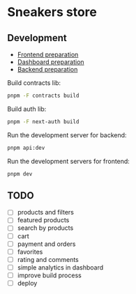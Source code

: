 # Sneakers store

## Development

- [Frontend preparation](/apps/web-store/README.md)
- [Dashboard preparation](/apps/dashboard/README.md)
- [Backend preparation](/apps/backend/README.md)

Build contracts lib:

```bash
pnpm -F contracts build
```

Build auth lib:

```bash
pnpm -F next-auth build
```

Run the development server for backend:

```bash
pnpm api:dev
```

Run the development servers for frontend:

```bash
pnpm dev
```

## TODO

- [ ] products and filters
- [ ] featured products
- [ ] search by products
- [ ] cart
- [ ] payment and orders
- [ ] favorites
- [ ] rating and comments
- [ ] simple analytics in dashboard
- [ ] improve build process
- [ ] deploy
